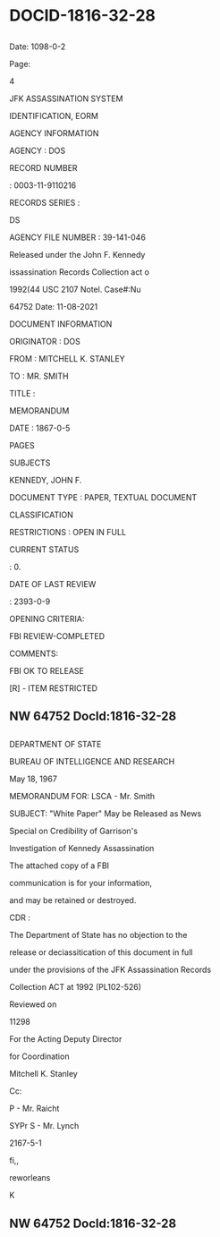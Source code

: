 # DOCID-1816-32-28

##
Date: 1098-0-2

Page:

4

JFK ASSASSINATION SYSTEM

IDENTIFICATION, EORM

AGENCY INFORMATION

AGENCY : DOS

RECORD NUMBER

: 0003-11-9110216

RECORDS SERIES :

DS

AGENCY FILE NUMBER : 39-141-046

Released under the John F. Kennedy

issassination Records Collection act o

1992(44 USC 2107 Notel. Case#:Nu

64752 Date: 11-08-2021

DOCUMENT INFORMATION

ORIGINATOR : DOS

FROM : MITCHELL K. STANLEY

TO : MR. SMITH

TITLE :

MEMORANDUM

DATE : 1867-0-5

PAGES

SUBJECTS

KENNEDY, JOHN F.

DOCUMENT TYPE : PAPER, TEXTUAL DOCUMENT

CLASSIFICATION

RESTRICTIONS : OPEN IN FULL

CURRENT STATUS

: 0.

DATE OF LAST REVIEW

: 2393-0-9

OPENING CRITERIA:

FBI REVIEW-COMPLETED

COMMENTS:

FBI OK TO RELEASE

[R] - ITEM RESTRICTED

NW 64752 Docld:1816-32-28
---

##
DEPARTMENT OF STATE

BUREAU OF INTELLIGENCE AND RESEARCH

May 18, 1967

MEMORANDUM FOR: LSCA - Mr. Smith

SUBJECT: "White Paper" May be Released as News

Special on Credibility of Garrison's

Investigation of Kennedy Assassination

The attached copy of a FBI

communication is for your information,

and may be retained or destroyed.

CDR :

The Department of State has no objection to the

release or deciassitication of this document in full

under the provisions of the JFK Assassination Records

Collection ACT at 1992 (PL102-526)

Reviewed on

11298

For the Acting Deputy Director

for Coordination

Mitchell K. Stanley

Cc:

P - Mr. Raicht

SYPr S - Mr. Lynch

2167-5-1

fi,,

reworleans

K

NW 64752 Docld:1816-32-28
---

